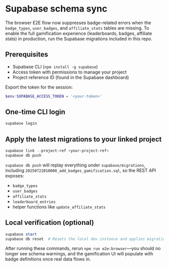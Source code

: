 # Supabase schema sync

The browser E2E flow now suppresses badge-related errors when the `badge_types`, `user_badges`, and `affiliate_stats` tables are missing. To enable the full gamification experience (leaderboards, badges, affiliate stats) in production, run the Supabase migrations included in this repo.

## Prerequisites
- Supabase CLI (`npm install -g supabase`)
- Access token with permissions to manage your project
- Project reference ID (found in the Supabase dashboard)

Export the token for the session:

```powershell
$env:SUPABASE_ACCESS_TOKEN = '<your-token>'
```

## One-time CLI login
```powershell
supabase login
```

## Apply the latest migrations to your linked project
```powershell
supabase link --project-ref <your-project-ref>
supabase db push
```

`supabase db push` will replay everything under `supabase/migrations`, including `20250722010000_add_badges_gamification.sql`, so the REST API exposes:
- `badge_types`
- `user_badges`
- `affiliate_stats`
- `leaderboard_entries`
- helper functions like `update_affiliate_stats`

## Local verification (optional)
```powershell
supabase start
supabase db reset  # Resets the local dev instance and applies migrations
```

After running these commands, rerun `npm run e2e:browser`—you should no longer see schema warnings, and the gamification UI will populate with badge definitions once real data flows in.
